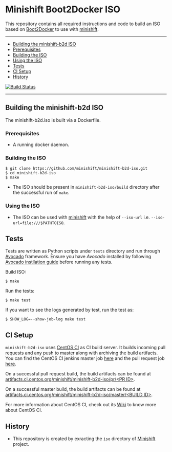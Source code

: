 # Minishift Boot2Docker ISO
This repository contains all required instructions and code to build an ISO based on [Boot2Docker](https://github.com/boot2docker/boot2docker) to use with [minishift](https://github.com/minishift/minishift).

----

<!-- MarkdownTOC -->

 - [Building the minishift-b2d ISO](#building-the-boot2docker-iso)
-  [Prerequisites](#prerequisites)
-  [Building the ISO](#building-the-iso)
-  [Using the ISO](#using-the-iso)
 -  [Tests](#tests)
 - [CI Setup](#ci-setup)
 - [History](#history)

<!-- /MarkdownTOC -->

[![Build Status](https://ci.centos.org/buildStatus/icon?job=minishift-b2d-iso)](https://ci.centos.org/job/minishift-b2d-iso/)

----

<a name="building-the-boot2docker-iso"></a>
## Building the minishift-b2d ISO

The minishift-b2d.iso is built via a Dockerfile.

<a name="prerequisites"></a>

### Prerequisites

* A running docker daemon.

<a name="building-the-iso"></a>
### Building the ISO

```
$ git clone https://github.com/minishift/minishift-b2d-iso.git
$ cd minishift-b2d-iso
$ make
```
- The ISO should be present in `minishift-b2d-iso/build` directory after the successful run of `make`.

<a name="using-the-iso"></a>
### Using the ISO
- The ISO can be used with [minishift](https://github.com/minishift/minishift) with the help of `--iso-url` i.e. `--iso-url=file:///$PATHTOISO`.

<a name="tests"></a>
## Tests

Tests are written as Python scripts under `tests` directory and run through [Avocado](avocado-framework.readthedocs.io) framework. Ensure you have _Avocado_ installed by following [Avocado instllation guide](http://avocado-framework.readthedocs.io/en/44.0/GetStartedGuide.html#installing-avocado) before running any tests.

Build ISO:
```
$ make
```

Run the tests:
```
$ make test
```

If you want to see the logs generated by test, run the test as:
```
$ SHOW_LOG=--show-job-log make test
```

<a name="ci-setup"></a>
## CI Setup

`minishift-b2d-iso` uses [CentOS CI](https://ci.centos.org/) as CI build server.
It builds incoming pull requests and any push to master along with archiving the build artifacts.
You can find the CentOS CI jenkins master job [here](https://ci.centos.org/job/minishift-b2d-iso/) and the pull request job [here](https://ci.centos.org/job/minishift-b2d-iso-pr/).

On a successful pull request build, the build artifacts can be found at
[artifacts.ci.centos.org/minishift/minishift-b2d-iso/pr/\<PR ID\>](http://artifacts.ci.centos.org/minishift/minishift-b2d-iso/pr/).

On a successful master build, the build artifacts can be found at
[artifacts.ci.centos.org/minishift/minishift-b2d-iso/master/\<BUILD ID\>](http://artifacts.ci.centos.org/minishift/minishift-b2d-iso/master/).

For more information about CentOS CI, check out its [Wiki](https://wiki.centos.org/QaWiki/CI) to
know more about CentOS CI.

<a name="history"></a>
## History

- This repository is created by exracting the `iso` directory of [Minishift](https://github.com/minishift/minishift) project.
